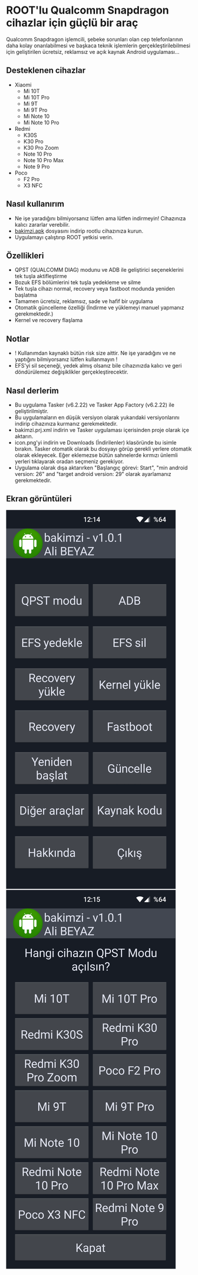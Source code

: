 # ROOT'lu Qualcomm Snapdragon cihazlar için güçlü bir araç  
Qualcomm Snapdragon işlemcili, şebeke sorunları olan cep telefonlarının daha kolay onarılabilmesi ve başkaca teknik işlemlerin gerçekleştirilebilmesi için geliştirilen ücretsiz, reklamsız ve açık kaynak Android uygulaması...  

## Desteklenen cihazlar  
- Xiaomi  
  - Mi 10T
  - Mi 10T Pro 
  - Mi 9T
  - Mi 9T Pro
  - Mi Note 10
  - Mi Note 10 Pro
- Redmi
  - K30S
  - K30 Pro
  - K30 Pro Zoom
  - Note 10 Pro
  - Note 10 Pro Max  
  - Note 9 Pro  
- Poco  
  - F2 Pro
  - X3 NFC
  
## Nasıl kullanırım
- Ne işe yaradığını bilmiyorsanız lütfen ama lütfen indirmeyin! Cihazınıza kalıcı zararlar verebilir.
- [bakimzi.apk](https://github.com/symbuzzer/bakimzi/releases/latest/download/bakimzi.apk) dosyasını indirip rootlu cihazınıza kurun.  
- Uygulamayı çalıştırıp ROOT yetkisi verin.

## Özellikleri  
- QPST (QUALCOMM DIAG) modunu ve ADB ile geliştirici seçeneklerini tek tuşla aktifleştirme    
- Bozuk EFS bölümlerini tek tuşla yedekleme ve silme   
- Tek tuşla cihazı normal, recovery veya fastboot modunda yeniden başlatma
- Tamamen ücretsiz, reklamsız, sade ve hafif bir uygulama
- Otomatik güncelleme özelliği (İndirme ve yüklemeyi manuel yapmanız gerekmektedir.)
- Kernel ve recovery flaşlama

## Notlar    
- ! Kullanımdan kaynaklı bütün risk size aittir. Ne işe yaradığını ve ne yaptığını bilmiyorsanız lütfen kullanmayın !  
- EFS'yi sil seçeneği, yedek almış olsanız bile cihazınızda kalıcı ve geri döndürülemez değişiklikler gerçekleştirecektir. 
  
## Nasıl derlerim  
- Bu uygulama Tasker (v6.2.22) ve Tasker App Factory (v6.2.22) ile geliştirilmiştir.  
- Bu uygulamaların en düşük versiyon olarak yukarıdaki versiyonlarını indirip cihazınıza kurmanız gerekmektedir.    
- bakimzi.prj.xml indirin ve Tasker uygulaması içerisinden proje olarak içe aktarın.  
- icon.png'yi indirin ve Downloads (İndirilenler) klasöründe bu isimle bırakın. Tasker otomatik olarak bu dosyayı görüp gerekli yerlere otomatik olarak ekleyecek. Eğer eklemezse bütün sahnelerde kırmızı ünlemli yerleri tıklayarak oradan seçmeniz gerekiyor.  
- Uygulama olarak dışa aktarırken "Başlangıç görevi: Start", "min android version: 26" and "target android version: 29" olarak ayarlamanız gerekmektedir.
  
## Ekran görüntüleri
![](https://github.com/symbuzzer/bakimzi/blob/main/screenshot1.png?raw=true)
![](https://github.com/symbuzzer/bakimzi/blob/main/screenshot2.png?raw=true)

